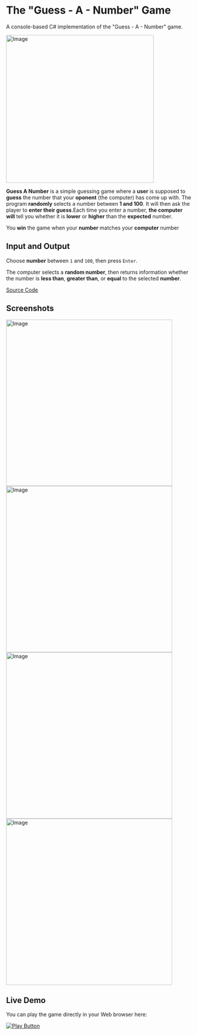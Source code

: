 # The "Guess - A - Number" Game

A console-based C# implementation of the "Guess - A - Number" game.

<img alt="Image" width="400px" src="https://www.teachwithict.com/uploads/5/5/8/2/5582303/published/guess-the-number.png?1611311296" />

**Guess A Number** is a simple guessing game where a **user** is supposed to **guess** the number that your **oponent** (the computer) has come up with. The program **randomly** selects a number between **1 and 100**. It will then ask the player to **enter their guess**.Each time you enter a number, **the computer will** tell you whether it is **lower** or **higher** than the **expected** number.

You **win** the game when your **number** matches your **computer** number

## Input and Output

Choose **number** between `1` and `100`, then press `Enter`.

The computer selects a **random number**, then returns information whether the number is **less than**, **greater than**, or **equal** to the selected **number**.

[Source Code](GuessANumber.cs)

## Screenshots

<img alt="Image" width="450px" src="https://user-images.githubusercontent.com/85368212/167501840-8692fbe3-78d0-416e-a2ec-548516cff43e.png" />

<img alt="Image" width="450px" src="https://user-images.githubusercontent.com/85368212/167501993-b7e4e5f5-5588-40af-9460-87a70a998942.png" />

<img alt="Image" width="450px" src="https://user-images.githubusercontent.com/85368212/167502027-a87f60b9-9724-4603-a2bb-17db37f3767e.png" />

<img alt="Image" width="450px" src="https://user-images.githubusercontent.com/85368212/167502072-62f04eb0-9330-458f-a62f-c4c650985434.png" />

## Live Demo

You can play the game directly in your Web browser here:

[<img alt="Play Button" src="https://user-images.githubusercontent.com/85368212/167706022-5128fd5d-d315-4eb9-9001-3bf9008cd91e.png" />](https://replit.com/@PetarPaunov/Guess-A-Number-Game#Main.cs)
